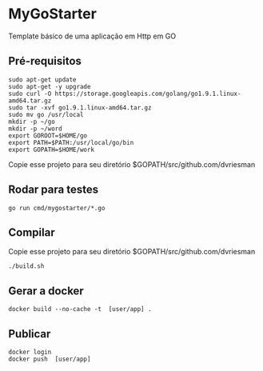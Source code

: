 MyGoStarter
===========

Template básico de uma aplicação em Http em GO

## Pré-requisitos
```
sudo apt-get update
sudo apt-get -y upgrade
sudo curl -O https://storage.googleapis.com/golang/go1.9.1.linux-amd64.tar.gz
sudo tar -xvf go1.9.1.linux-amd64.tar.gz
sudo mv go /usr/local
mkdir -p ~/go
mkdir -p ~/word
export GOROOT=$HOME/go
export PATH=$PATH:/usr/local/go/bin
export GOPATH=$HOME/work

```
Copie esse projeto para seu diretório $GOPATH/src/github.com/dvriesman


## Rodar para testes
```
go run cmd/mygostarter/*.go
```

## Compilar

Copie esse projeto para seu diretório $GOPATH/src/github.com/dvriesman

```
./build.sh
```

## Gerar a docker
```
docker build --no-cache -t  [user/app] .

```

## Publicar
```
docker login
docker push  [user/app]
```

